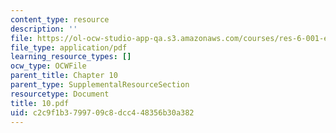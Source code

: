 ```yaml
---
content_type: resource
description: ''
file: https://ol-ocw-studio-app-qa.s3.amazonaws.com/courses/res-6-001-electromagnetic-fields-and-energy-spring-2008/c2c9f1b3799709c8dcc448356b30a382_10.pdf
file_type: application/pdf
learning_resource_types: []
ocw_type: OCWFile
parent_title: Chapter 10
parent_type: SupplementalResourceSection
resourcetype: Document
title: 10.pdf
uid: c2c9f1b3-7997-09c8-dcc4-48356b30a382
---
```

